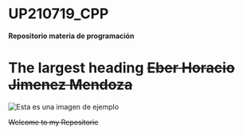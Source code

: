 # UP210719_CPP
 **Repositorio materia de programación**
 
 # The largest heading ~~Eber Horacio Jimenez Mendoza~~ 
 
![Esta es una imagen de ejemplo](https://github.com/UP210719/UP210719_CPP/blob/main/imagenes/images.jpeg)



~~Welcome to my Repositorie~~ 
